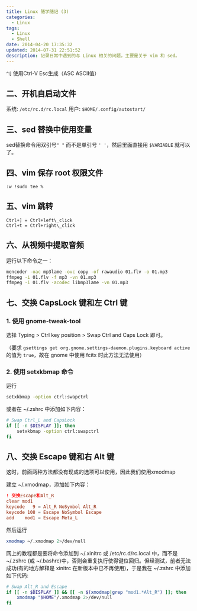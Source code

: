 ```yaml
---
title: Linux 随学随记 (3)
categories:
  - Linux
tags:
  - Linux
  - Shell
date: 2014-04-20 17:35:32
updated: 2014-07-31 22:51:52
description: 记录日常中遇到的与 Linux 相关的问题，主要是关于 vim 和 sed。
---
```


`^[`  使用Ctrl-V Esc生成（ASC ASCII值）

## 二、开机自启动文件

系统: `/etc/rc.d/rc.local`
用户: `$HOME/.config/autostart/`

## 三、sed 替换中使用变量

sed替换命令用双引号`" "` 而不是单引号 `' '`，然后里面直接用 `$VARIABLE` 就可以了。

## 四、vim 保存 root 权限文件

```viml
:w !sudo tee %
```

## 五、vim 跳转

```viml
Ctrl+] = Ctrl+left\_click
Ctrl+t = Ctrl+right\_click
```

## 六、从视频中提取音频

运行以下命令之一：

```bash
mencoder -oac mp3lame -ovc copy -of rawaudio 01.flv -o 01.mp3
ffmpeg -i 01.flv -f mp3 -vn 01.mp3
ffmpeg -i 01.flv -acodec libmp3lame -vn 01.mp3
```

## 七、交换 CapsLock 键和左 Ctrl 键

### 1. 使用 gnome-tweak-tool

选择 Typing > Ctrl key position > Swap Ctrl and Caps Lock 即可。

（要求 `gsettings get org.gnome.settings-daemon.plugins.keyboard active` 的值为 `true`，故在 gnome 中使用 fcitx 时此方法无法使用）

### 2. 使用 setxkbmap 命令

运行

```bash
setxkbmap -option ctrl:swapctrl
```

或者在 ~/.zshrc 中添加如下内容：

```bash
# Swap Ctrl_L and CapsLock
if [[ -n $DISPLAY ]]; then
    setxkbmap -option ctrl:swapctrl
fi
```

## 八、交换 Escape 键和右 Alt 键

这时，前面两种方法都没有现成的选项可以使用，因此我们使用xmodmap

建立 ~/.xmodmap，添加如下内容：

```conf
! 交换Escape和Alt_R
clear mod1
keycode   9 = Alt_R NoSymbol Alt_R
keycode 108 = Escape NoSymbol Escape
add    mod1 = Escape Meta_L
```

然后运行

```bash
xmodmap ~/.xmodmap 2>/dev/null
```

网上的教程都是要将命令添加到 ~/.xinitrc 或 /etc/rc.d/rc.local 中，而不是 ~/.zshrc (或 ~/.bashrc)中，否则会重复执行使得键位回归。但经测试，前者无法成功(有的地方解释是 xinitrc 在新版本中已不再使用)，于是我在 ~/.zshrc 中添加如下代码:

```bash
# Swap Alt_R and Escape
if [[ -n $DISPLAY ]] && [[ -n $(xmodmap|grep "mod1.*Alt_R") ]]; then
    xmodmap "$HOME"/.xmodmap 2>/dev/null
fi
```
